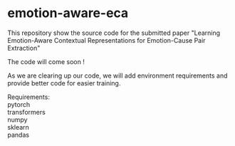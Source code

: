 # emotion-aware-eca
This repository show the source code for the submitted paper "Learning Emotion-Aware Contextual Representations for Emotion-Cause Pair Extraction" 

The code will come soon !

As we are clearing up our code, we will add environment requirements and provide better code for easier training. 

Requirements:\
pytorch\
transformers\
numpy\
sklearn\
pandas

